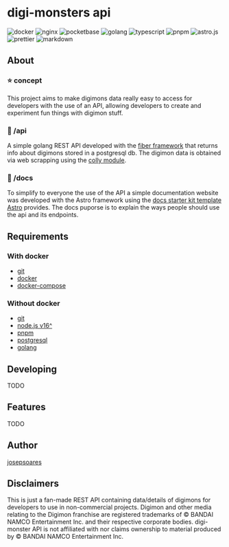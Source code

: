 # digi-monsters api

![docker](https://img.shields.io/badge/Docker-2496ED.svg?style=for-the-badge&logo=Docker&logoColor=white) ![nginx](https://img.shields.io/badge/NGINX-009639.svg?style=for-the-badge&logo=NGINX&logoColor=white) ![pocketbase](https://img.shields.io/badge/PostgreSQL-4169E1.svg?style=for-the-badge&logo=PostgreSQL&logoColor=white) ![golang](https://img.shields.io/badge/Go-00ADD8.svg?style=for-the-badge&logo=Go&logoColor=white) ![typescript](https://img.shields.io/badge/TypeScript-3178C6.svg?style=for-the-badge&logo=TypeScript&logoColor=white) ![pnpm](https://img.shields.io/badge/pnpm-F69220.svg?style=for-the-badge&logo=pnpm&logoColor=white) ![astro.js](https://img.shields.io/badge/Astro-FF5D01.svg?style=for-the-badge&logo=Astro&logoColor=white) ![prettier](https://img.shields.io/badge/Prettier-F7B93E.svg?style=for-the-badge&logo=Prettier&logoColor=black) ![markdown](https://img.shields.io/badge/Markdown-000000.svg?style=for-the-badge&logo=Markdown&logoColor=white)

## About

### ⭐ concept

This project aims to make digimons data really easy to access for developers with the use of an API, allowing developers to create and experiment fun things with digimon stuff.

### 📁 /api

A simple golang REST API developed with the [fiber framework](https://gofiber.io/) that returns info about digimons stored in a postgresql db. The digimon data is obtained via web scrapping using the [colly module](https://github.com/gocolly/colly).

### 📁 /docs

To simplify to everyone the use of the API a simple documentation website was developed with the Astro framework using the [docs starter kit template Astro](https://github.com/withastro/astro/tree/main/examples/docs) provides.
The docs puporse is to explain the ways people should use the api and its endpoints.

## Requirements

### With docker

- [git](https://git-scm.com)
- [docker](https://www.docker.com/)
- [docker-compose](https://docs.docker.com/compose/)

### Without docker

- [git](https://git-scm.com)
- [node.js v16^](https://nodejs.org/en/)
- [pnpm](https://pnpm.io/)
- [postgresql](https://www.postgresql.org/)
- [golang](https://go.dev/)

## Developing

TODO

## Features

TODO

## Author

[josepsoares](https://josepsoares.vercel.app)

## Disclaimers

This is just a fan-made REST API containing data/details of digimons for developers to use in non-commercial projects.
Digimon and other media relating to the Digimon franchise are registered trademarks of © BANDAI NAMCO Entertainment Inc. and their respective corporate bodies. digi-monster API is not affiliated with nor claims ownership to material produced by © BANDAI NAMCO Entertainment Inc.
